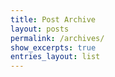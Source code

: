 ```yaml
---
title: Post Archive
layout: posts
permalink: /archives/
show_excerpts: true
entries_layout: list
---
```

